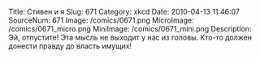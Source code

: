 Title: Стивен и я 
Slug: 671 
Category: xkcd 
Date: 2010-04-13 11:46:07 
SourceNum: 671 
Image: /comics/0671.png 
MicroImage: /comics/0671_micro.png 
MiniImage: /comics/0671_mini.png 
Description: Эй, отпустите! Эта мысль не выходит у нас из головы. Кто-то должен донести правду до власть имущих!
 


